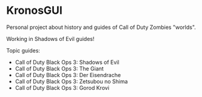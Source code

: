 # KronosGUI

Personal project about history and guides of Call of Duty Zombies "worlds".

Working in Shadows of Evil guides!

Topic guides:
- Call of Duty Black Ops 3: Shadows of Evil
- Call of Duty Black Ops 3: The Giant
- Call of Duty Black Ops 3: Der Eisendrache
- Call of Duty Black Ops 3: Zetsubou no Shima
- Call of Duty Black Ops 3: Gorod Krovi